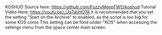 KOSHUD
Source  here: https://github.com/FuzzyMeepTWO/koshud
Tutorial Video Here: https://youtu.be/_Uq7atiHO7A
It is recommended that you set the setting "Start on the Archive" to enabled, as the script is too big for some KOS cores
This setting can be fond under "KOS" when accessing the settings menu from the space center main screen.
